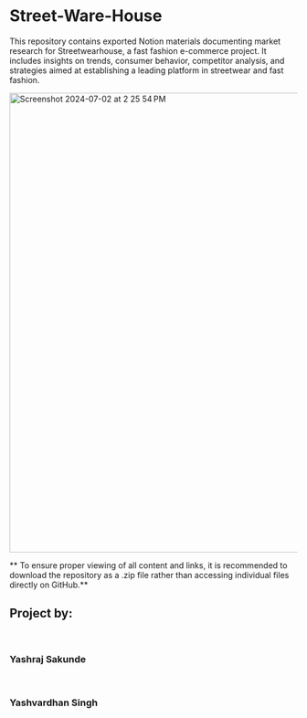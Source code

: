 # Street-Ware-House
This repository contains exported Notion materials documenting market research for Streetwearhouse, a fast fashion e-commerce project. It includes insights on trends, consumer behavior, competitor analysis, and strategies aimed at establishing a leading platform in streetwear and fast fashion.


<img width="805" alt="Screenshot 2024-07-02 at 2 25 54 PM" src="https://github.com/user-attachments/assets/863c9b52-c23f-42f3-8b56-8cf5a8f9c7d4" />

** To ensure proper viewing of all content and links, it is recommended to download the repository as a .zip file rather than accessing individual files directly on GitHub.**
<br>
## Project by:
<br>

### Yashraj Sakunde 
<br>

### Yashvardhan Singh
